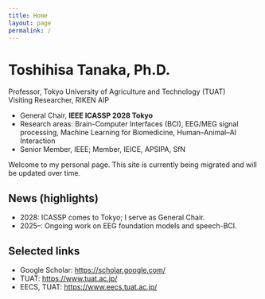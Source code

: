 ```yaml
---
title: Home
layout: page
permalink: /
---
```


# Toshihisa Tanaka, Ph.D.

Professor, Tokyo University of Agriculture and Technology (TUAT)  
Visiting Researcher, RIKEN AIP

- General Chair, **IEEE ICASSP 2028 Tokyo**
- Research areas: Brain-Computer Interfaces (BCI), EEG/MEG signal processing, Machine Learning for Biomedicine, Human–Animal–AI Interaction
- Senior Member, IEEE; Member, IEICE, APSIPA, SfN

Welcome to my personal page. This site is currently being migrated and will be updated over time.

## News (highlights)
- 2028: ICASSP comes to Tokyo; I serve as General Chair.
- 2025–: Ongoing work on EEG foundation models and speech-BCI.

## Selected links
- Google Scholar: <https://scholar.google.com/>
- TUAT: <https://www.tuat.ac.jp/>
- EECS, TUAT: <https://www.eecs.tuat.ac.jp/>

